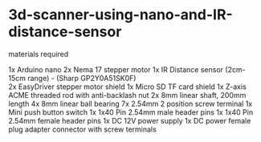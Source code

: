 # 3d-scanner-using-nano-and-IR-distance-sensor


materials required

1x Arduino nano
2x Nema 17 stepper motor
1x IR Distance sensor (2cm-15cm range) - (Sharp GP2Y0A51SK0F)\
2x EasyDriver stepper motor shield
1x Micro SD TF card shield
1x Z-axis ACME threaded rod with anti-backlash nut
2x 8mm linear shaft, 200mm length
4x 8mm linear ball bearing
7x 2.54mm 2 position screw terminal
1x Mini push button switch
1x 1x40 Pin 2.54mm male header pins
1x 1x40 Pin 2.54mm female header pins
1x DC 12V power supply
 1x DC power female plug adapter connector with screw terminals
